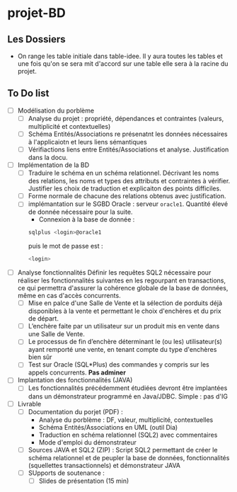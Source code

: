 # projet-BD


## Les Dossiers

- On range les table initiale dans table-idee. Il y aura toutes les tables et une fois qu'on se sera mit d'accord sur une table elle sera à la racine du projet.

## To Do list

- [ ] Modélisation du porblème
    - [ ] Analyse du projet : propriété, dépendances et contraintes (valeurs, multiplicité et contextuelles)
    - [ ] Schéma Entités/Associations re présenatnt les données nécessaires à l'applicaiotn et leurs liens sémantiques
    - [ ] Vérifiactions liens entre Entités/Associations et analyse. Justification dans la docu.

- [ ] Implémentation de la BD
    - [ ] Traduire le schéma en un schéma relationnel. Décrivant les noms des relations, les noms et types des attributs et contraintes à vérifier. Justifier les choix de traduction et explicaiton des points difficiles. 
    - [ ] Forme normale de chacune des relations obtenus avec justification.
    - [ ] implémantation sur le SGBD Oracle : serveur ```oracle1```. Quantité élevé de donnée nécessaire pour la suite.
        - Connexion à la base de donnée : 
        ```bash
        sqlplus <login>@oracle1
        ```
        puis le mot de passe est :
        ```bash
        <login>
        ```

- [ ] Analyse fonctionnalités
    Définir les requêtes SQL2 nécessaire pour réaliser les fonctionnalités suivantes en les regourpant en transactions, ce qui permettra d'assurer la cohérence globale de la base de données, même en cas d'accès concurrents.
    - [ ] Mise en palce d'une Salle de Vente et la sélection de porduits déjà disponibles à la vente et permettant le choix d'enchères et du prix de départ.
    - [ ] L’enchère faite par un utilisateur sur un produit mis en vente dans une Salle de Vente.
    - [ ] Le processus de fin d’enchère déterminant le (ou les) utilisateur(s) ayant remporté une vente, en tenant compte du type d'enchères bien sûr
    - [ ] Test sur Oracle (SQL*Plus) des commandes y compris sur les appels concurrents. **Pas adminer** 

- [ ] Implantation des fonctionnalités (JAVA)
    - [ ] Les fonctionnalités précédemment étudiées devront être implantées dans un démonstrateur programmé en Java/JDBC. Simple : pas d'IG

- [ ] Livrable
    - [ ] Documentation du porjet (PDF) :
        - Analyse du porblème : DF, valeur, multiplicité, contextuelles
        - Schéma Entités/Associations en UML (outil Dia)
        - Traduction en schéma relationnel (SQL2) avec commentaires
        - Mode d'emploi du démonstrateur
    - [ ] Sources JAVA et SQL2 (ZIP) : 
        Script SQL2 permettant de créer le schéma relationnel et de peupler la base de données, fonctionnalités (squellettes transactionnels) et démonstrateur JAVA
    - [ ] SUpports de soutenance : 
        - [ ] Slides de présentation (15 min)
